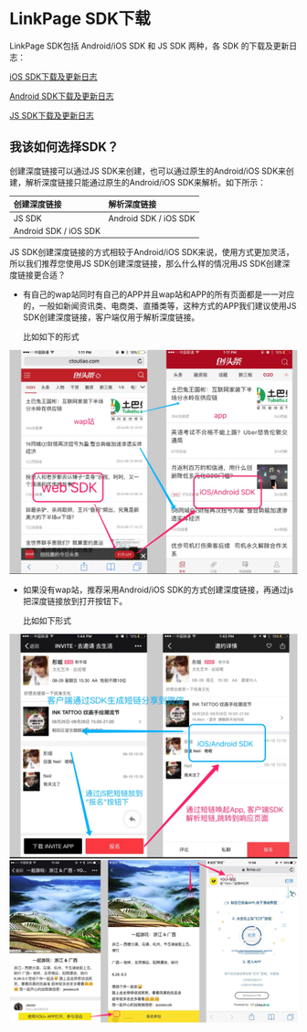 # LinkPage SDK下载

LinkPage SDK包括 Android/iOS SDK 和 JS SDK 两种，各 SDK 的下载及更新日志：

[iOS SDK下载及更新日志](ios-sdk-download.md)

[Android SDK下载及更新日志](android-sdk-download.md)

[JS SDK下载及更新日志](js-sdk-download.md)

## 我该如何选择SDK？

创建深度链接可以通过JS SDK来创建，也可以通过原生的Android/iOS SDK来创建，解析深度链接只能通过原生的Android/iOS SDK来解析。如下所示：

| 创建深度链接 | 解析深度链接 |
| :--- | :--- |
| JS SDK | Android SDK / iOS SDK |
| Android SDK / iOS SDK |  |

JS SDK创建深度链接的方式相较于Android/iOS SDK来说，使用方式更加灵活，所以我们推荐您使用JS SDK创建深度链接，那么什么样的情况用JS SDK创建深度链接更合适？

* 有自己的wap站同时有自己的APP并且wap站和APP的所有页面都是一一对应的，一般如新闻资讯类、电商类、直播类等，这种方式的APP我们建议使用JS SDK创建深度链接，客户端仅用于解析深度链接。  

  比如如下的形式

![](../../.gitbook/assets/4.1.15-1.jpg)

* 如果没有wap站，推荐采用Android/iOS SDK的方式创建深度链接，再通过js把深度链接放到打开按钮下。  

  比如如下形式

![](../../.gitbook/assets/4.1.15-2.jpg) ![](../../.gitbook/assets/4.1.15-3.jpg)

